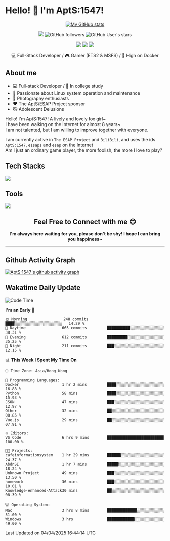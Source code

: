 # Hello! 👋 I'm AptS:1547! 

<div align="center">

 [![My GitHub stats](https://github-readme-stats.vercel.app/api?username=AptS-1547&show_icons=true&theme=transparent)](https://github.com/AptS-1547)

 ![](https://komarev.com/ghpvc/?username=AptS-1547&color=blue&style=flat-square)
 ![GitHub followers](https://img.shields.io/github/followers/AptS-1547?style=flat-square)
 ![GitHub User's stars](https://img.shields.io/github/stars/AptS-1547?style=flat-square)
 
 [![](https://img.shields.io/badge/website-4493f8?style=for-the-badge&logo=About.me&logoColor=white)](https://esaps.net/)
 [![](https://img.shields.io/badge/RSS-4493f8?style=for-the-badge&logo=rss&logoColor=white)](https://esaps.net/feed/)
 [![](https://img.shields.io/badge/Email-4493f8?style=for-the-badge&logo=gmail&logoColor=white)](mailto:apts-1547@esaps.net)

 💻 Full-Stack Developer / 🎮 Gamer (ETS2 & MSFS) / 🐋 High on Docker

</div>

## About me

- 💻 Full-stack Developer / 🏫 In college study
- 📶 Passionate about Linux system operation and maintenance
- 📸 Photography enthusiasts
- ❤ The AptS/ESAP Project sponsor
- 🐱 Adolescent Delusions

Hello! I'm AptS:1547! A lively and lovely fox girl~  
I have been walking on the Internet for almost 8 years~  
I am not talented, but I am willing to improve together with everyone.  

I am currently active in `The ESAP Project` and `BiliBili`, and uses the ids `AptS:1547`, `e1saps` and `esap` on the Internet  
Am I just an ordinary game player, the more foolish, the more I love to play?  

## Tech Stacks
<a href="https://skillicons.dev">
  <img src="https://skillicons.dev/icons?i=py,arduino,php,html,css,javascript,typescript,bash,java,kotlin,vue,go,nodejs,cpp,rust,tailwind" />
</a>
   
## Tools

<a href="https://skillicons.dev">
  <img src="https://skillicons.dev/icons?i=ae,pr,ps,au,blender,visualstudio,vscode,androidstudio,idea,anaconda,gradle,maven,npm,vite,yarn,cloudflare,docker,git,github,githubactions,jenkins,nginx,workers,wordpress,sentry,grafana,prometheus,postgres,mysql,mongodb,redis" />
</a>

## <div align="center"> Feel Free to Connect with me 😊 </div>

**<div align="center">I'm always here waiting for you, please don't be shy! I hope I can bring you happiness~</div>**

----------------------

## Github Activity Graph

[![AptS:1547's github activity graph](https://github-readme-activity-graph.vercel.app/graph?username=AptS-1547&theme=react-dark)](https://github.com/AptS-1547)

## Wakatime Daily Update

<!--START_SECTION:waka-->
![Code Time](http://img.shields.io/badge/Code%20Time-374%20hrs%2032%20mins-blue)

**I'm an Early 🐤** 

```text
🌞 Morning                248 commits         ████░░░░░░░░░░░░░░░░░░░░░   14.29 % 
🌆 Daytime                665 commits         ██████████░░░░░░░░░░░░░░░   38.31 % 
🌃 Evening                612 commits         █████████░░░░░░░░░░░░░░░░   35.25 % 
🌙 Night                  211 commits         ███░░░░░░░░░░░░░░░░░░░░░░   12.15 % 
```


📊 **This Week I Spent My Time On** 

```text
🕑︎ Time Zone: Asia/Hong_Kong

💬 Programming Languages: 
Docker                   1 hr 2 mins         ████░░░░░░░░░░░░░░░░░░░░░   16.88 % 
Python                   58 mins             ████░░░░░░░░░░░░░░░░░░░░░   15.93 % 
JSON                     47 mins             ███░░░░░░░░░░░░░░░░░░░░░░   12.97 % 
Other                    32 mins             ██░░░░░░░░░░░░░░░░░░░░░░░   08.85 % 
Vue.js                   29 mins             ██░░░░░░░░░░░░░░░░░░░░░░░   07.91 % 

🔥 Editors: 
VS Code                  6 hrs 9 mins        █████████████████████████   100.00 % 

🐱‍💻 Projects: 
cafeinformationsystem    1 hr 29 mins        ██████░░░░░░░░░░░░░░░░░░░   24.37 % 
AbdnSI                   1 hr 7 mins         █████░░░░░░░░░░░░░░░░░░░░   18.24 % 
Unknown Project          49 mins             ███░░░░░░░░░░░░░░░░░░░░░░   13.50 % 
homework                 36 mins             ███░░░░░░░░░░░░░░░░░░░░░░   10.01 % 
Knowledge-enhanced-Attack30 mins             ██░░░░░░░░░░░░░░░░░░░░░░░   08.39 % 

💻 Operating System: 
Mac                      3 hrs 8 mins        █████████████░░░░░░░░░░░░   51.00 % 
Windows                  3 hrs               ████████████░░░░░░░░░░░░░   49.00 % 
```


 Last Updated on 04/04/2025 16:44:14 UTC
<!--END_SECTION:waka-->
